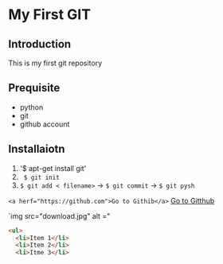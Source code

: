 # My First GIT

## Introduction

This is my first git repository

## Prequisite
- python
- git
- github account

## Installaiotn

1. '$ apt-get install git'
2. ` $ git init`
3. `$ git add < filename>` -> `$ git commit` -> `$ git pysh`

`<a herf="https://github.com">Go to Githib</a>`
[Go to Gitthub](https:github.com)

`img src="download.jpg" alt ="

```html
<ul>
  <li>Item 1</li>
  <li>Item 2</li>
  <li>Itme 3</li>

```


	 
